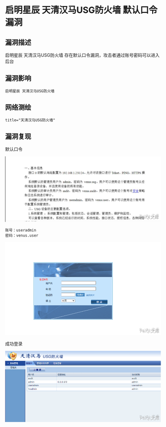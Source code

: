 # 

# 启明星辰 天清汉马USG防火墙 默认口令漏洞

## 漏洞描述

启明星辰 天清汉⻢USG防⽕墙 存在默认口令漏洞，攻击者通过账号密码可以进入后台

## 漏洞影响 

```
启明星辰 天清汉马USG防火墙
```

## 网络测绘

```
title="天清汉马USG防火墙"
```

## 漏洞复现

默认口令



![](./images/202202162254777.png)

```plain
账号：useradmin
密码：venus.user
```

![](./images/202202162255446.png)

成功登录

![](./images/202202162255311.png)
